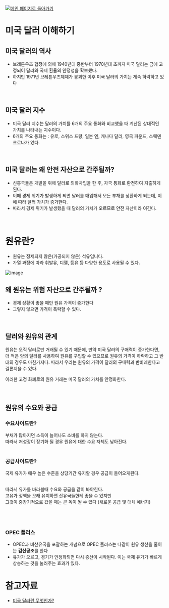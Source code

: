 [![메인 페이지로 돌아가기](https://img.shields.io/badge/Go_back_to_the_main_page-blueviolet.svg)](https://github.com/juho-creator/Investing/blob/main/README.md)


# 미국 달러 이해하기
## 미국 달러의 역사
- 브레튼우즈 협정에 의해 1940년대 중반부터 1970년대 초까지 미국 달러는 금에 고정되어 달러와 국제 환율의 안정성을 확보했다.
- 하지만 1971년 브레튼우즈체제가 붕괴한 이후 미국 달러의 가치는 계속 하락하고 있다
</br>


## 미국 달러 지수
- 미국 달러 지수는 달러의 가치를 6개의 주요 통화와 비교했을 때 계산된 상대적인 가치를 나타내는 지수이다.
- 6개의 주요 통화는 : 유로, 스위스 프랑, 일본 엔, 캐나다 달러, 영국 파운드, 스웨덴 크로나가 있다.
</br>


## 미국 달러는 왜 안전 자산으로 간주될까?
- 신흥국들은 개발을 위해 달러로 외화차입을 한 후, 자국 통화로 환전하여 지출하게 된다.
- 이때 경제 위기가 발생하게 되면 달러를 매입해서 모든 부채를 상환하게 되는데, 이에 따라 달러 가치가 증가한다.
- 따라서 경제 위기가 발생했을 때 달러의 가치가 오르므로 안전 자산이라 여긴다.
</br></br></br>





# 원유란?
- 원유는 정제되지 않은(가공되지 않은) 석유입니다.
- 가열 과정에 따라 휘발유, 디젤, 등유 등 다양한 용도로 사용될 수 있다.


![image](https://github.com/juho-creator/Investing/assets/72856990/0fbcb4f8-eb73-4a17-b281-743ae774dbc2)
</br>




## 왜 원유는 위험 자산으로 간주될까 ?
- 경제 상황이 좋을 때만 원유 가격이 증가한다
- 그렇지 않으면 가격이 폭락할 수 있다.
</br>

## 달러와 원유의 관계
원유는 오직 달러로만 거래될 수 있기 때문에, 만약 미국 달러의 구매력이 증가한다면, 더 적은 양의 달러를 사용하여 원유를 구입할 수 있으므로 원유의 가격이 하락하고 그 반대의 경우도 마찬가지다. 따라서 우리는 원유의 가격이 달러의 구매력과 반비례한다고 결론지을 수 있다.

이러한 고정 화폐로의 원유 거래는 미국 달러의 가치를 안정화한다.
</br></br></br>



## 원유의 수요와 공급
### 수요사이드란?
부채가 많아지면 소득이 늘어나도 소비를 하지 않는다. </br>
따라서 저성장이 장기화 될 경우 원유에 대한 수요 자체도 낮아진다.
</br></br>

### 공급사이드란?
국제 유가가 매우 높은 수준을 상당기간 유지할 경우 공급이 들어오게된다.
</br></br>

따라서 유가를 바라볼때 수요와 공급을 같이 봐야한다. </br>
고유가 정책을 오래 유지하면 산유국들한테 좋을 수 있지만 </br>
그것이 중장기적으로 갔을 때는 큰 독이 될 수 있다 (새로운 공급 및 대체 에너지)
</br></br></br></br>


### OPEC 플러스
- OPEC과 비산유국을 포괄하는 개념으로 OPEC 플러스는 다같이 원유 생산을 줄이는 **감산공조**를 한다
- 유가가 오르고, 경기가 안정화되면 다시 증산이 시작된다. 이는 국제 유가가 빠르게 상승하는 것을 눌러주는 효과가 있다.




# 참고자료
- [미국 달러란 무엇인가?](https://www.investopedia.com/terms/forex/u/달러-united-states-dollar.asp)
